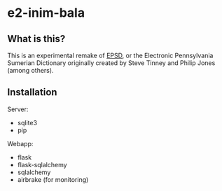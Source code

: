 # e2-inim-bala


## What is this?
This is an experimental remake of [EPSD](http://psd.museum.upenn.edu/epsd1/index.html), or the Electronic Pennsylvania Sumerian Dictionary originally created by Steve Tinney and Philip Jones (among others).


## Installation

Server: 
* sqlite3
* pip

Webapp:
* flask
* flask-sqlalchemy
* sqlalchemy
* airbrake (for monitoring)
